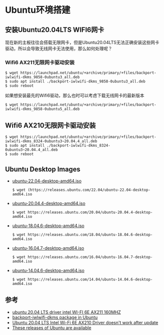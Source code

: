 # Ubuntu环境搭建

## 安装Ubuntu20.04LTS WIFI6网卡

现在新的主板往往会搭载无限网卡，但是Ubuntu20.04LTS无法正确安装这些网卡驱动，所以会导致无线网卡无法使用，那么如何处理呢？

### Wifi6 AX211无限网卡驱动安装

```
$ wget https://launchpad.net/ubuntu/+archive/primary/+files/backport-iwlwifi-dkms_9858-0ubuntu3_all.deb
$ sudo apt install ./backport-iwlwifi-dkms_9858-0ubuntu3_all.deb
$ sudo reboot
```

如果想安装最先的Wifi6驱动，那么也时可以考虑下载无线网卡的最新版本

```
$ wget https://launchpad.net/ubuntu/+archive/primary/+files/backport-iwlwifi-dkms_9858-0ubuntu5_all.deb
```

## Wifi6 AX210无限网卡驱动安装

```
$ wget https://launchpad.net/ubuntu/+archive/primary/+files/backport-iwlwifi-dkms_8324-0ubuntu3~20.04.4_all.deb
$ sudo apt install ./backport-iwlwifi-dkms_8324-0ubuntu3~20.04.4_all.deb
$ sudo reboot
```

## Ubuntu Desktop Images

- [ubuntu-22.04-desktop-amd64.iso](https://releases.ubuntu.com/22.04/ubuntu-22.04-desktop-amd64.iso)

    ```
    $ wget (https://releases.ubuntu.com/22.04/ubuntu-22.04-desktop-amd64.iso
    ```

- [ubuntu-20.04.4-desktop-amd64.iso](https://releases.ubuntu.com/20.04/ubuntu-20.04.4-desktop-amd64.iso)

    ```
    $ wget https://releases.ubuntu.com/20.04/ubuntu-20.04.4-desktop-amd64.iso
    ```

- [ubuntu-18.04.6-desktop-amd64.iso](https://releases.ubuntu.com/18.04/ubuntu-18.04.6-desktop-amd64.iso)

    ```
    $ wget https://releases.ubuntu.com/18.04/ubuntu-18.04.6-desktop-amd64.iso
    ```

- [ubuntu-16.04.7-desktop-amd64.iso](https://releases.ubuntu.com/16.04/ubuntu-16.04.7-desktop-amd64.iso)

    ```
    $ wget https://releases.ubuntu.com/16.04/ubuntu-16.04.7-desktop-amd64.iso
    ```

- [ubuntu-14.04.6-desktop-amd64.iso](https://releases.ubuntu.com/14.04/ubuntu-14.04.6-desktop-amd64.iso)

    ```
    $ wget https://releases.ubuntu.com/14.04/ubuntu-14.04.6-desktop-amd64.iso
    ```



## 参考

* [ubuntu 20.04 LTS driver intel WI-FI 6E AX211 160MHZ](https://askubuntu.com/questions/1398392/ubuntu-20-04-lts-driver-intel-wi-fi-6e-ax211-160mhz)
* [backport-iwlwifi-dkms package in Ubuntu](https://launchpad.net/ubuntu/+source/backport-iwlwifi-dkms)
* [Ubuntu 20.04 LTS Intel Wi-Fi 6E AX210 Driver doesn't work after update](https://askubuntu.com/questions/1400376/ubuntu-20-04-lts-intel-wi-fi-6e-ax210-driver-doesnt-work-after-update)
* [These releases of Ubuntu are available](https://releases.ubuntu.com)